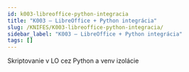 ```yaml
---
id: k003-libreoffice-python-integracia
title: "K003 – LibreOffice + Python integrácia"
slug: /KNIFES/K003-libreoffice-python-integracia/
sidebar_label: "K003 – LibreOffice + Python integrácia"
tags: []
---
```


Skriptovanie v LO cez Python a venv izolácie

